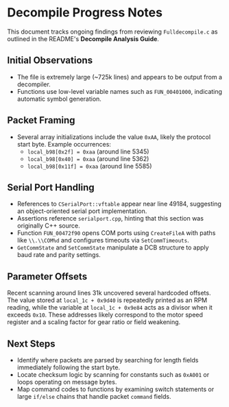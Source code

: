 # Decompile Progress Notes

This document tracks ongoing findings from reviewing `Fulldecompile.c` as outlined in the README's **Decompile Analysis Guide**.

## Initial Observations
- The file is extremely large (~725k lines) and appears to be output from a decompiler.
- Functions use low-level variable names such as `FUN_00401000`, indicating automatic symbol generation.

## Packet Framing
- Several array initializations include the value `0xAA`, likely the protocol start byte. Example occurrences:
  - `local_b98[0x2f] = 0xaa` (around line 5345)
  - `local_b98[0x40] = 0xaa` (around line 5362)
  - `local_b98[0x11f] = 0xaa` (around line 5585)

## Serial Port Handling
- References to `CSerialPort::vftable` appear near line 49184, suggesting an object-oriented serial port implementation.
- Assertions reference `serialport.cpp`, hinting that this section was originally C++ source.
- Function `FUN_00472f90` opens COM ports using `CreateFileA` with paths like
  `\\.\\COM%d` and configures timeouts via `SetCommTimeouts`.
- `GetCommState` and `SetCommState` manipulate a DCB structure to apply baud
  rate and parity settings.

## Parameter Offsets
Recent scanning around lines 31k uncovered several hardcoded offsets. The value stored at `local_1c + 0x9d40` is repeatedly printed as an RPM reading, while the variable at `local_1c + 0x9e84` acts as a divisor when it exceeds `0x10`. These addresses likely correspond to the motor speed register and a scaling factor for gear ratio or field weakening.

## Next Steps
- Identify where packets are parsed by searching for length fields immediately following the start byte.
- Locate checksum logic by scanning for constants such as `0xA001` or loops operating on message bytes.
- Map command codes to functions by examining switch statements or large `if/else` chains that handle packet `command` fields.

